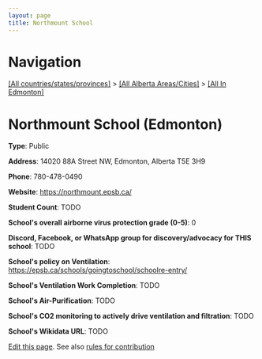 ```yaml
---
layout: page
title: Northmount School
---
```

# Navigation

[[All countries/states/provinces]](../../..) > [[All Alberta Areas/Cities]](../..) > [[All In Edmonton]](..)

# Northmount School (Edmonton)

**Type**: Public

**Address**: 14020 88A Street NW, Edmonton, Alberta T5E 3H9

**Phone**: 780-478-0490

**Website**: <https://northmount.epsb.ca/>

**Student Count**: TODO

**School's overall airborne virus protection grade (0-5)**: 0

**Discord, Facebook, or WhatsApp group for discovery/advocacy for THIS school**: TODO

**School's policy on Ventilation**: <https://epsb.ca/schools/goingtoschool/schoolre-entry/>

**School's Ventilation Work Completion**: TODO

**School's Air-Purification**: TODO

**School's CO2 monitoring to actively drive ventilation and filtration**: TODO

**School's Wikidata URL**: TODO


[Edit this page](https://github.com/ventilate-schools/AB/edit/main/./Edmonton/Northmount_School.md). See also [rules for contribution](../../../contribution-rules/)